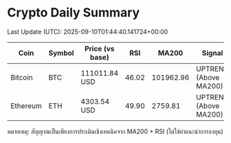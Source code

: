 # Crypto Daily Summary

Last Update (UTC): 2025-09-10T01:44:40.141724+00:00

| Coin | Symbol | Price (vs base) | RSI | MA200 | Signal |
|------|--------|------------------|-----|-------|--------|
| Bitcoin | BTC | 111011.84 USD | 46.02 | 101962.96 | UPTREND (Above MA200) |
| Ethereum | ETH | 4303.54 USD | 49.90 | 2759.81 | UPTREND (Above MA200) |

หมายเหตุ: สัญญาณเป็นเพียงการประเมินเชิงเทคนิคจาก MA200 + RSI (ไม่ใช่คำแนะนำการลงทุน)